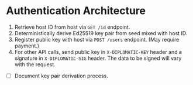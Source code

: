 # Authentication Architecture

1. Retrieve host ID from host via `GET /id` endpoint.
2. Deterministically derive Ed25519 key pair from seed mixed with host ID.
3. Register public key with host via `POST /users` endpoint. (May require payment.)
4. For other API calls, send public key in `X-DIPLOMATIC-KEY` header and a signature in `X-DIPLOMATIC-SIG` header. The data to be signed will vary with the request.
- [ ]  Document key pair derivation process.
